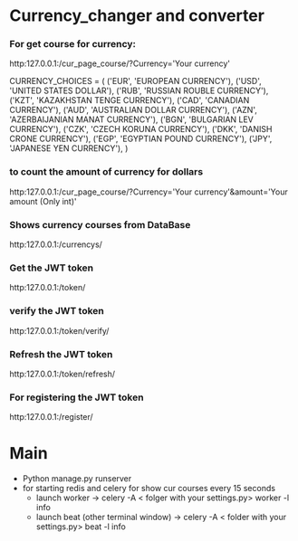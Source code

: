 # Currency_changer and converter




### For get course for currency:
http:127.0.0.1:/cur_page_course/?Currency='Your currency'

CURRENCY_CHOICES = (
    ('EUR', 'EUROPEAN CURRENCY'),
    ('USD', 'UNITED STATES DOLLAR'),
    ('RUB', 'RUSSIAN ROUBLE CURRENCY'),
    ('KZT', 'KAZAKHSTAN TENGE CURRENCY'),
    ('CAD', 'CANADIAN CURRENCY'),
    ('AUD', 'AUSTRALIAN DOLLAR CURRENCY'),
    ('AZN', 'AZERBAIJANIAN MANAT CURRENCY'),
    ('BGN', 'BULGARIAN LEV CURRENCY'),
    ('CZK', 'CZECH KORUNA CURRENCY'),
    ('DKK', 'DANISH CRONE CURRENCY'),
    ('EGP', 'EGYPTIAN POUND CURRENCY'),
    ('JPY', 'JAPANESE YEN CURRENCY'),
)

### to count the amount of currency for dollars

http:127.0.0.1:/cur_page_course/?Currency='Your currency'&amount='Your amount (Only int)'

### Shows currency courses from DataBase

http:127.0.0.1:/currencys/

### Get the JWT token
http:127.0.0.1:/token/


### verify the JWT token
http:127.0.0.1:/token/verify/


### Refresh the JWT token

http:127.0.0.1:/token/refresh/


### For registering the JWT token

http:127.0.0.1:/register/

# Main
- Python manage.py runserver
- for starting redis and celery for show cur courses every 15 seconds 
    - launch worker -> celery -A < folger with your settings.py> worker -l info
    - launch beat (other terminal window) -> celery -A < folder with your settings.py> beat -l info